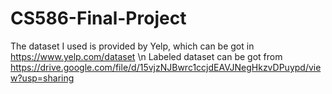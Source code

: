 # CS586-Final-Project
The dataset I used is provided by Yelp, which can be got in https://www.yelp.com/dataset \n
Labeled dataset can be got from https://drive.google.com/file/d/15vjzNJBwrc1ccjdEAVJNegHkzvDPuypd/view?usp=sharing
